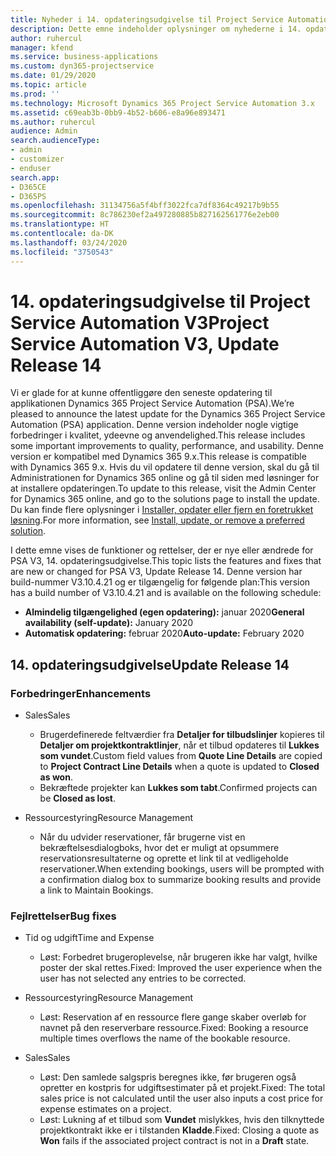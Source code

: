 ```yaml
---
title: Nyheder i 14. opdateringsudgivelse til Project Service Automation, V3
description: Dette emne indeholder oplysninger om nyhederne i 14. opdateringsudgivelse til Project Service Automation V3.
author: ruhercul
manager: kfend
ms.service: business-applications
ms.custom: dyn365-projectservice
ms.date: 01/29/2020
ms.topic: article
ms.prod: ''
ms.technology: Microsoft Dynamics 365 Project Service Automation 3.x
ms.assetid: c69eab3b-0bb9-4b52-b606-e8a96e893471
ms.author: ruhercul
audience: Admin
search.audienceType:
- admin
- customizer
- enduser
search.app:
- D365CE
- D365PS
ms.openlocfilehash: 31134756a5f4bff3022fca7df8364c49217b9b55
ms.sourcegitcommit: 8c786230ef2a497280885b827162561776e2eb00
ms.translationtype: HT
ms.contentlocale: da-DK
ms.lasthandoff: 03/24/2020
ms.locfileid: "3750543"
---
```

# <a name="project-service-automation-v3-update-release-14"></a><span data-ttu-id="c56a4-103">14. opdateringsudgivelse til Project Service Automation V3</span><span class="sxs-lookup"><span data-stu-id="c56a4-103">Project Service Automation V3, Update Release 14</span></span>
<span data-ttu-id="c56a4-104">Vi er glade for at kunne offentliggøre den seneste opdatering til applikationen Dynamics 365 Project Service Automation (PSA).</span><span class="sxs-lookup"><span data-stu-id="c56a4-104">We’re pleased to announce the latest update for the Dynamics 365 Project Service Automation (PSA) application.</span></span> <span data-ttu-id="c56a4-105">Denne version indeholder nogle vigtige forbedringer i kvalitet, ydeevne og anvendelighed.</span><span class="sxs-lookup"><span data-stu-id="c56a4-105">This release includes some important improvements to quality, performance, and usability.</span></span> <span data-ttu-id="c56a4-106">Denne version er kompatibel med Dynamics 365 9.x.</span><span class="sxs-lookup"><span data-stu-id="c56a4-106">This release is compatible with Dynamics 365 9.x.</span></span> <span data-ttu-id="c56a4-107">Hvis du vil opdatere til denne version, skal du gå til Administrationen for Dynamics 365 online og gå til siden med løsninger for at installere opdateringen.</span><span class="sxs-lookup"><span data-stu-id="c56a4-107">To update to this release, visit the Admin Center for Dynamics 365 online, and go to the solutions page to install the update.</span></span> <span data-ttu-id="c56a4-108">Du kan finde flere oplysninger i [Installer, opdater eller fjern en foretrukket løsning](https://docs.microsoft.com/power-platform/admin/install-remove-preferred-solution).</span><span class="sxs-lookup"><span data-stu-id="c56a4-108">For more information, see [Install, update, or remove a preferred solution](https://docs.microsoft.com/power-platform/admin/install-remove-preferred-solution).</span></span>

<span data-ttu-id="c56a4-109">I dette emne vises de funktioner og rettelser, der er nye eller ændrede for PSA V3, 14. opdateringsudgivelse.</span><span class="sxs-lookup"><span data-stu-id="c56a4-109">This topic lists the features and fixes that are new or changed for PSA V3, Update Release 14.</span></span> <span data-ttu-id="c56a4-110">Denne version har build-nummer V3.10.4.21 og er tilgængelig for følgende plan:</span><span class="sxs-lookup"><span data-stu-id="c56a4-110">This version has a build number of V3.10.4.21 and is available on the following schedule:</span></span>

- <span data-ttu-id="c56a4-111">**Almindelig tilgængelighed (egen opdatering):** januar 2020</span><span class="sxs-lookup"><span data-stu-id="c56a4-111">**General availability (self-update):** January 2020</span></span>
- <span data-ttu-id="c56a4-112">**Automatisk opdatering:** februar 2020</span><span class="sxs-lookup"><span data-stu-id="c56a4-112">**Auto-update:** February 2020</span></span>

## <a name="update-release-14"></a><span data-ttu-id="c56a4-113">14. opdateringsudgivelse</span><span class="sxs-lookup"><span data-stu-id="c56a4-113">Update Release 14</span></span>

### <a name="enhancements"></a><span data-ttu-id="c56a4-114">Forbedringer</span><span class="sxs-lookup"><span data-stu-id="c56a4-114">Enhancements</span></span>

- <span data-ttu-id="c56a4-115">Sales</span><span class="sxs-lookup"><span data-stu-id="c56a4-115">Sales</span></span>

     - <span data-ttu-id="c56a4-116">Brugerdefinerede feltværdier fra **Detaljer for tilbudslinjer** kopieres til **Detaljer om projektkontraktlinjer**, når et tilbud opdateres til **Lukkes som vundet**.</span><span class="sxs-lookup"><span data-stu-id="c56a4-116">Custom field values from **Quote Line Details** are copied to **Project Contract Line Details** when a quote is updated to **Closed as won**.</span></span>
     - <span data-ttu-id="c56a4-117">Bekræftede projekter kan **Lukkes som tabt**.</span><span class="sxs-lookup"><span data-stu-id="c56a4-117">Confirmed projects can be **Closed as lost**.</span></span>

- <span data-ttu-id="c56a4-118">Ressourcestyring</span><span class="sxs-lookup"><span data-stu-id="c56a4-118">Resource Management</span></span>

     - <span data-ttu-id="c56a4-119">Når du udvider reservationer, får brugerne vist en bekræftelsesdialogboks, hvor det er muligt at opsummere reservationsresultaterne og oprette et link til at vedligeholde reservationer.</span><span class="sxs-lookup"><span data-stu-id="c56a4-119">When extending bookings, users will be prompted with a confirmation dialog box to summarize booking results and provide a link to Maintain Bookings.</span></span>


### <a name="bug-fixes"></a><span data-ttu-id="c56a4-120">Fejlrettelser</span><span class="sxs-lookup"><span data-stu-id="c56a4-120">Bug fixes</span></span>

- <span data-ttu-id="c56a4-121">Tid og udgift</span><span class="sxs-lookup"><span data-stu-id="c56a4-121">Time and Expense</span></span>

     - <span data-ttu-id="c56a4-122">Løst: Forbedret brugeroplevelse, når brugeren ikke har valgt, hvilke poster der skal rettes.</span><span class="sxs-lookup"><span data-stu-id="c56a4-122">Fixed: Improved the user experience when the user has not selected any entries to be corrected.</span></span>

- <span data-ttu-id="c56a4-123">Ressourcestyring</span><span class="sxs-lookup"><span data-stu-id="c56a4-123">Resource Management</span></span>

     - <span data-ttu-id="c56a4-124">Løst: Reservation af en ressource flere gange skaber overløb for navnet på den reserverbare ressource.</span><span class="sxs-lookup"><span data-stu-id="c56a4-124">Fixed: Booking a resource multiple times overflows the name of the bookable resource.</span></span>

- <span data-ttu-id="c56a4-125">Sales</span><span class="sxs-lookup"><span data-stu-id="c56a4-125">Sales</span></span>

     - <span data-ttu-id="c56a4-126">Løst: Den samlede salgspris beregnes ikke, før brugeren også opretter en kostpris for udgiftsestimater på et projekt.</span><span class="sxs-lookup"><span data-stu-id="c56a4-126">Fixed: The total sales price is not calculated until the user also inputs a cost price for expense estimates on a project.</span></span>
     - <span data-ttu-id="c56a4-127">Løst: Lukning af et tilbud som **Vundet** mislykkes, hvis den tilknyttede projektkontrakt ikke er i tilstanden **Kladde**.</span><span class="sxs-lookup"><span data-stu-id="c56a4-127">Fixed: Closing a quote as **Won** fails if the associated project contract is not in a **Draft** state.</span></span>

